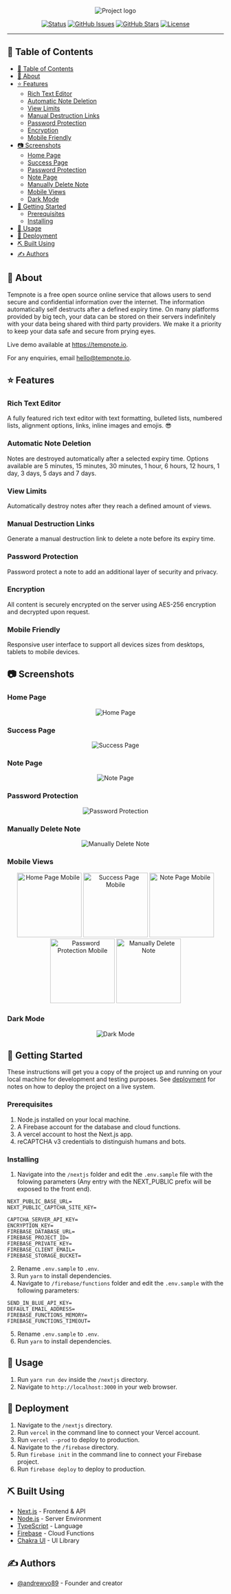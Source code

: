 <p align="center">
  <img src="https://firebasestorage.googleapis.com/v0/b/tempnote-io.appspot.com/o/assets%2Ftempnote_logo_FA-01.svg?alt=media&token=f3673b45-9d66-478e-b36b-04abbfc814b1" alt="Project logo">
</p>

<div align="center">

[![Status](https://img.shields.io/badge/status-active-success.svg)]()
[![GitHub Issues](https://img.shields.io/github/issues/andrewvo89/tempnote)](https://github.com/andrewvo89/tempnote/issues)
[![GitHub Stars](https://img.shields.io/github/stars/andrewvo89/tempnote)](https://github.com/andrewvo89/tempnote/stargazers)
[![License](https://img.shields.io/github/license/andrewvo89/tempnote)](https://github.com/andrewvo89/tempnote/blob/main/LICENSE)

</div>

---

</p>

## 📝 Table of Contents

- [📝 Table of Contents](#-table-of-contents)
- [🧐 About](#-about)
- [⭐️ Features](#-features)
  - [Rich Text Editor](#rich-text-editor)
  - [Automatic Note Deletion](#automatic-note-deletion)
  - [View Limits](#view-limits)
  - [Manual Destruction Links](#manual-destruction-links)
  - [Password Protection](#password-protection)
  - [Encryption](#encryption)
  - [Mobile Friendly](#mobile-friendly)
- [📷 Screenshots](#-screenshots)
  - [Home Page](#home-page)
  - [Success Page](#success-page)
  - [Password Protection](#password-protection)
  - [Note Page](#note-page)
  - [Manually Delete Note](#manually-delete-note)
  - [Mobile Views](#mobile-views)
  - [Dark Mode](#dark-mode)
- [🏁 Getting Started](#-getting-started)
  - [Prerequisites](#prerequisites)
  - [Installing](#installing)
- [🎈 Usage](#-usage)
- [🚀 Deployment](#-deployment)
- [⛏️ Built Using](#️-built-using)
- [✍️ Authors](#️-authors)

## 🧐 About

Tempnote is a free open source online service that allows users to send secure and confidential information over the internet. The information automatically self destructs after a defined expiry time. On many platforms provided by big tech, your data can be stored on their servers indefinitely with your data being shared with third party providers. We make it a priority to keep your data safe and secure from prying eyes.

Live demo available at https://tempnote.io.

For any enquiries, email hello@tempnote.io.

## ⭐️ Features

### Rich Text Editor

A fully featured rich text editor with text formatting, bulleted lists, numbered lists, alignment options, links, inline images and emojis. 😎

### Automatic Note Deletion

Notes are destroyed automatically after a selected expiry time. Options available are 5 minutes, 15 minutes, 30 minutes, 1 hour, 6 hours, 12 hours, 1 day, 3 days, 5 days and 7 days.

### View Limits

Automatically destroy notes after they reach a defined amount of views.

### Manual Destruction Links

Generate a manual destruction link to delete a note before its expiry time.

### Password Protection

Password protect a note to add an additional layer of security and privacy.

### Encryption

All content is securely encrypted on the server using AES-256 encryption and decrypted upon request.

### Mobile Friendly

Responsive user interface to support all devices sizes from desktops, tablets to mobile devices.

## 📷 Screenshots

### Home Page

<p align="center">  
 <img src="https://firebasestorage.googleapis.com/v0/b/tempnote-io.appspot.com/o/screenshots%2F2021-07-17_9-44-22.png?alt=media&token=65ab05ee-4b28-4e96-9fd1-2efece9acf2c" alt="Home Page">
</p>

### Success Page

<p align="center">  
 <img src="https://firebasestorage.googleapis.com/v0/b/tempnote-io.appspot.com/o/screenshots%2F2021-07-17_9-45-59.png?alt=media&token=1a0e73e4-52ea-450d-8ebb-452a479c8db6" alt="Success Page">
</p>

### Note Page

<p align="center">  
 <img src="https://firebasestorage.googleapis.com/v0/b/tempnote-io.appspot.com/o/screenshots%2F2021-07-17_9-47-49.png?alt=media&token=1089e29e-0edf-4ad3-a858-6c6241086278" alt="Note Page">
</p>

### Password Protection

<p align="center">  
 <img src="https://firebasestorage.googleapis.com/v0/b/tempnote-io.appspot.com/o/screenshots%2F2021-07-18_13-29-42.png?alt=media&token=1d0721aa-4017-4c4c-8094-a5bea2843d0a" alt="Password Protection">
</p>

### Manually Delete Note

<p align="center">  
 <img src="https://firebasestorage.googleapis.com/v0/b/tempnote-io.appspot.com/o/screenshots%2F2021-07-18_8-29-23.png?alt=media&token=946a04a2-5d80-4fd8-9217-3429dd0074c7" alt="Manually Delete Note">
</p>

### Mobile Views

<p align="center">  
 <img src="https://firebasestorage.googleapis.com/v0/b/tempnote-io.appspot.com/o/screenshots%2F2021-07-17_9-45-15.png?alt=media&token=e564ce80-b577-4211-8a45-cdc62e47bde8" width=150 alt="Home Page Mobile">
 <img src="https://firebasestorage.googleapis.com/v0/b/tempnote-io.appspot.com/o/screenshots%2F2021-07-17_9-46-18.png?alt=media&token=f4e47ea8-c42a-4199-aafa-c7e9980aec88" width=150 alt="Success Page Mobile">
 <img src="https://firebasestorage.googleapis.com/v0/b/tempnote-io.appspot.com/o/screenshots%2F2021-07-17_9-48-01.png?alt=media&token=09edea79-ee86-4da8-9309-f3170feaa66c" width=150 alt="Note Page Mobile">
 <img src="https://firebasestorage.googleapis.com/v0/b/tempnote-io.appspot.com/o/screenshots%2F2021-07-18_13-30-12.png?alt=media&token=8aace3b6-3ced-4ac8-b128-9f13f7a554ae" width=150 alt="Password Protection Mobile">
 <img src="https://firebasestorage.googleapis.com/v0/b/tempnote-io.appspot.com/o/screenshots%2F2021-07-18_8-29-44.png?alt=media&token=f3085de5-ea6b-4d78-8d94-3955bf223476" width=150 alt="Manually Delete Note">
</p>

### Dark Mode

<p align="center">  
 <img src="https://firebasestorage.googleapis.com/v0/b/tempnote-io.appspot.com/o/screenshots%2F2021-07-17_10-00-01.gif?alt=media&token=1164233d-1b3e-4502-a854-dd5b3b2127b3" alt="Dark Mode">
</p>

## 🏁 Getting Started

These instructions will get you a copy of the project up and running on your local machine for development and testing purposes. See [deployment](#-deployment) for notes on how to deploy the project on a live system.

### Prerequisites

1. Node.js installed on your local machine.
2. A Firebase account for the database and cloud functions.
3. A vercel account to host the Next.js app.
4. reCAPTCHA v3 credentials to distinguish humans and bots.

### Installing

1. Navigate into the `/nextjs` folder and edit the `.env.sample` file with the folowing parameters (Any entry with the NEXT_PUBLIC prefix will be exposed to the front end).

```
NEXT_PUBLIC_BASE_URL=
NEXT_PUBLIC_CAPTCHA_SITE_KEY=

CAPTCHA_SERVER_API_KEY=
ENCRYPTION_KEY=
FIREBASE_DATABASE_URL=
FIREBASE_PROJECT_ID=
FIREBASE_PRIVATE_KEY=
FIREBASE_CLIENT_EMAIL=
FIREBASE_STORAGE_BUCKET=
```

2. Rename `.env.sample` to `.env`.
3. Run `yarn` to install dependencies.
4. Navigate to `/firebase/functions` folder and edit the `.env.sample` with the following parameters:

```
SEND_IN_BLUE_API_KEY=
DEFAULT_EMAIL_ADDRESS=
FIREBASE_FUNCTIONS_MEMORY=
FIREBASE_FUNCTIONS_TIMEOUT=
```

5. Rename `.env.sample` to `.env`.
6. Run `yarn` to install dependencies.

## 🎈 Usage

1. Run `yarn run dev` inside the `/nextjs` directory.
2. Navigate to `http://localhost:3000` in your web browser.

## 🚀 Deployment

1. Navigate to the `/nextjs` directory.
2. Run `vercel` in the command line to connect your Vercel account.
3. Run `vercel --prod` to deploy to production.
4. Navigate to the `/firebase` directory.
5. Run `firebase init` in the command line to connect your Firebase project.
6. Run `firebase deploy` to deploy to production.

## ⛏️ Built Using

- [Next.js](https://nextjs.org) - Frontend & API
- [Node.js](https://nodejs.org) - Server Environment
- [TypeScript](https://www.typescriptlang.org) - Language
- [Firebase](https://firebase.google.com) - Cloud Functions
- [Chakra UI](https://chakra-ui.com) - UI Library

## ✍️ Authors

- [@andrewvo89](https://github.com/andrewvo89) - Founder and creator
